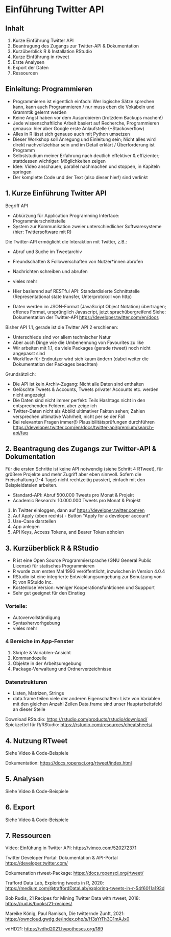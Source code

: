 # Einführung Twitter API

## Inhalt
1. Kurze Einführung Twitter API
2. Beantragung des Zugangs zur Twitter-API & Dokumentation
3. Kurzüberblick R & Installation RStudio
4. Kurze Einführung in rtweet
5. Erste Analysen
6. Export der Daten
7. Ressourcen

## Einleitung: Programmieren
* Programmieren ist eigentlich einfach: Wer logische Sätze sprechen kann, kann auch Programmieren / nur muss eben die Vokabeln und Grammtik gelernt werden
* Keine Angst haben vor dem Ausprobieren (trotzdem Backups machen!)
* Jede wissenschaftliche Arbeit basiert auf Recherche, Programmieren genauso: hier aber Google erste Anlaufstelle (+Stackoverflow)
* Alles in R lässt sich genauso auch mit Python umsetzen
* Dieser Workshop soll Anregung und Einleitung sein; Nicht alles wird direkt nachvollziehbar sein und im Detail erklärt / Überforderung ist Programm
* Selbststudium meiner Erfahrung nach deutlich effektiver & effizienter; stattdessen wichtiger: Möglichkeiten zeigen
* Idee: Video anschauen, parallel nachmachen und stoppen, in Kapiteln springen
* Der komplette Code und der Text (also dieser hier!) sind verlinkt

## 1. Kurze Einführung Twitter API
Begriff API 
* Abkürzung für Application Programming Interface: Programmierschnittstelle 
* System zur Kommunikation zweier unterschiedlicher Softwaresysteme (hier: Twittersoftware mit R)

Die Twitter-API ermöglicht die Interaktion mit Twitter, z.B.:
* Abruf und Suche im Tweetarchiv
* Freundschaften & Followerschaften von Nutzer*innen abrufen
* Nachrichten schreiben und abrufen
* vieles mehr

* Hier basierend auf  RESTful API: Standardisierte Schnittstelle (Representational state transfer, Unterprotokoll von http)
* Daten werden im JSON-Format (JavaScript Object Notation) übertragen; offenes Format, ursprünglich Javascript, jetzt sprachübergreifend
Siehe: Dokumentation der Twitter-API https://developer.twitter.com/en/docs

Bisher API 1.1, gerade ist die Twitter API 2 erschienen:
* Unterschiede sind vor allem technischer Natur
* Aber auch Dinge wie die Umbenennung von Favourites zu like
* Wir arbeiten mit 1.1, da viele Packages (gerade rtweet) noch nicht angepasst sind
* Workflow für Endnutzer wird sich kaum ändern (dabei weiter die Dokumentation der Packages beachten)

Grundsätzlich:
* Die API ist kein Archiv-Zugang: Nicht alle Daten sind enthalten
* Gelöschte Tweets & Accounts, Tweets privater Accounts etc. werden nicht angezeigt
* Die Daten sind nicht immer perfekt: Teils Hashtags nicht in den entsprechenden Feldern, aber zeige ich
* Twitter-Daten nicht als Abbild ultimativer Fakten sehen; Zahlen versprechen ultimative Wahrheit, nicht per se der Fall
* Bei relevanten Fragen immer(!) Plausibilitätsprüfungen durchführen
https://developer.twitter.com/en/docs/twitter-api/premium/search-api/faq

## 2. Beantragung des Zugangs zur Twitter-API & Dokumentation
Für die ersten Schritte ist keine API notwendig (siehe Schritt 4 RTweet), für größere Projekte und mehr Zugriff aber eben sinnvoll.
Sofern die Freischaltung (1-4 Tage) nicht rechtzeitig passiert, einfach mit den Beispieldateien arbeiten.
* Standard-API: Abruf 500.000 Tweets pro Monat & Projekt
* Academic Research: 10.000.000 Tweets pro Monat & Projekt

1. In Twitter einloggen, dann auf https://developer.twitter.com/en
2. Auf Apply (oben rechts) - Button "Apply for a developer account"
3. Use-Case darstellen
4. App anlegen
5. API Keys, Access Tokens, and Bearer Token abholen

## 3. Kurzüberblick R & RStudio
* R ist eine Open Source Programmiersprache (GNU General Public License) für statisches Programmieren
* R wurde zum ersten Mal 1993 veröffentlicht, inzwischen in Version 4.0.4
* RStudio ist eine integrierte Entwicklungsumgebung zur Benutzung von R; von RStuido Inc.
* Kostenlose Version: weniger Kooperationsfunktionen und Suppport
* Sehr gut geeignet für den Einstieg

### Vorteile:
* Autovervollständigung
* Syntaxhervorhgebung
* vieles mehr

### 4 Bereiche im App-Fenster
1. Skripte & Variablen-Ansicht
2. Kommandozeile
3. Objekte in der Arbeitsumgebung
4. Package-Verwaltung und Ordnerverzeichnisse

### Datenstrukturen
* Listen, Matrizen, Strings
* data.frame teilen viele der anderen Eigenschaften: Liste von Variablen mit den gleichen Anzahl Zeilen
Data.frame sind unser Hauptarbeitsfeld an dieser Stelle

Download RStudio: https://rstudio.com/products/rstudio/download/
Spickzettel für R/RStudio: https://rstudio.com/resources/cheatsheets/

## 4. Nutzung RTweet
Siehe Video & Code-Beispiele

Dokumentation: https://docs.ropensci.org/rtweet/index.html

## 5. Analysen
Siehe Video & Code-Beispiele
 
## 6. Export
Siehe Video & Code-Beispiele

## 7. Ressourcen
Video: Einfühung in Twitter API:
https://vimeo.com/520272371

Twitter Developer Portal: Dokumentation & API-Portal
https://developer.twitter.com/

Dokumenation rtweet-Package:
https://docs.ropensci.org/rtweet/

Trafford Data Lab, Exploring tweets in R, 2020:
https://medium.com/@traffordDataLab/exploring-tweets-in-r-54f6011a193d

Bob Rudis, 21 Recipes for Mining Twitter Data with rtweet, 2018:
https://rud.is/books/21-recipes/

Mareike König, Paul Ramisch, Die twitternde Zunft, 2021:
https://owncloud.gwdg.de/index.php/s/H3sYrTh3C1mAJx0

vdHD21:
https://vdhd2021.hypotheses.org/189
